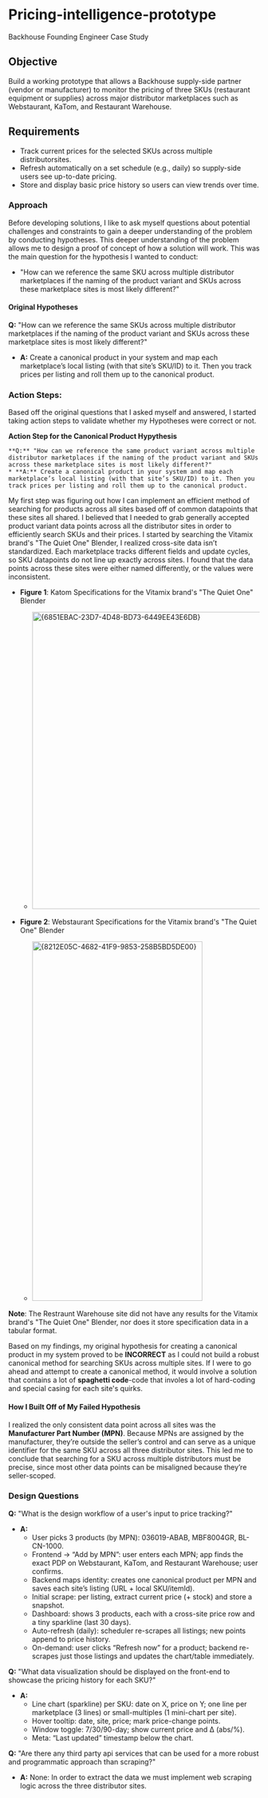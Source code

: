 # Pricing-intelligence-prototype
Backhouse Founding Engineer Case Study

## Objective
Build a working prototype that allows a Backhouse supply-side partner
(vendor or manufacturer) to monitor the pricing of three SKUs (restaurant
equipment or supplies) across major distributor marketplaces such as
Webstaurant, KaTom, and Restaurant Warehouse.

## Requirements
* Track current prices for the selected SKUs across multiple distributorsites.
* Refresh automatically on a set schedule (e.g., daily) so supply-side users see up-to-date pricing.
* Store and display basic price history so users can view trends over time.

### Approach
Before developing solutions, I like to ask myself questions about potential challenges and constraints to gain a deeper understanding of the problem by conducting hypotheses. This deeper understanding of the problem allows me to design a proof of concept of how a solution will work. This was the main question for the hypothesis I wanted to conduct:
*  "How can we reference the same SKU across multiple distributor marketplaces if the naming of the product variant and SKUs across these marketplace sites is most likely different?"


#### Original Hypotheses
**Q:** "How can we reference the same SKUs across multiple distributor marketplaces if the naming of the product variant and SKUs across these marketplace sites is most likely different?"
* **A:** Create a canonical product in your system and map each marketplace’s local listing (with that site’s SKU/ID) to it. Then you track prices per listing and roll them up to the canonical product.

### Action Steps:
Based off the original questions that I asked myself and answered, I started taking action steps to validate whether my Hypotheses were correct or not.

**Action Step for the Canonical Product Hypythesis**
```
**Q:** "How can we reference the same product variant across multiple distributor marketplaces if the naming of the product variant and SKUs across these marketplace sites is most likely different?"
* **A:** Create a canonical product in your system and map each marketplace’s local listing (with that site’s SKU/ID) to it. Then you track prices per listing and roll them up to the canonical product.
```

My first step was figuring out how I can implement an efficient method of searching for products across all sites based off of common datapoints that these sites all shared. I believed that I needed to grab generally accepted product variant data points across all the distributor sites in order to efficiently search SKUs and their prices. I started by searching the Vitamix brand's "The Quiet One" Blender, I realized cross-site data isn’t standardized. Each marketplace tracks different fields and update cycles, so SKU datapoints do not line up exactly across sites. I found that the data points across these sites were either named differently, or the values were inconsistent.

* **Figure 1**: Katom Specifications for the Vitamix brand's "The Quiet One" Blender
	* <img width="470" height="596" alt="{6851EBAC-23D7-4D48-BD73-6449EE43E6DB}" src="https://github.com/user-attachments/assets/a3d24181-4705-4dfa-b596-bcdce0f68a80" />

* **Figure 2**: Webstaurant Specifications for the Vitamix brand's "The Quiet One" Blender
  *  <img width="341" height="721" alt="{8212E05C-4682-41F9-9853-258B5BD5DE00}" src="https://github.com/user-attachments/assets/e8aeb97a-45ce-474c-943e-6ca15512e3fc" />

**Note**: The Restraunt Warehouse site did not have any results for the Vitamix brand's "The Quiet One" Blender, nor does it store specification data in a tabular format.

Based on my findings, my original hypothesis for creating a canonical product in my system proved to be **INCORRECT** as I could not build a robust canonical method for searching SKUs across multiple sites. If I were to go ahead and attempt to create a canonical method, it would involve a solution that contains a lot of **spaghetti code**-code that involes a lot of hard-coding and special casing for each site's quirks. 

#### How I Built Off of My Failed Hypothesis
I realized the only consistent data point across all sites was the **Manufacturer Part Number (MPN)**. Because MPNs are assigned by the manufacturer, they’re outside the seller’s control and can serve as a unique identifier for the same SKU across all three distributor sites. This led me to conclude that searching for a SKU across multiple distributors must be precise, since most other data points can be misaligned because they’re seller-scoped.

### Design Questions
**Q:** "What is the design workflow of a user's input to price tracking?"
* **A:**
	* User picks 3 products (by MPN): 036019-ABAB, MBF8004GR, BL-CN-1000.
	* Frontend → “Add by MPN”: user enters each MPN; app finds the exact PDP on Webstaurant, KaTom, and Restaurant Warehouse; user confirms.
	* Backend maps identity: creates one canonical product per MPN and saves each site’s listing (URL + local SKU/itemId).
	* Initial scrape: per listing, extract current price (+ stock) and store a snapshot.
	* Dashboard: shows 3 products, each with a cross-site price row and a tiny sparkline (last 30 days).
	* Auto-refresh (daily): scheduler re-scrapes all listings; new points append to price history.
	* On-demand: user clicks “Refresh now” for a product; backend re-scrapes just those listings and updates the chart/table immediately.

**Q:** "What data visualization should be displayed on the front-end to showcase the pricing history for each SKU?"
* **A:**
	*  Line chart (sparkline) per SKU: date on X, price on Y; one line per marketplace (3 lines) or small-multiples (1 mini-chart per site).
 	*  Hover tooltip: date, site, price; mark price-change points.
  	*  Window toggle: 7/30/90-day; show current price and Δ (abs/%).
  	*  Meta: “Last updated” timestamp below the chart.

**Q:** "Are there any third party api services that can be used for a more robust and programmatic approach than scraping?"
* **A:** None: In order to extract the data we must implement web scraping logic across the three distributor sites.
